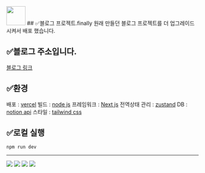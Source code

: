 <img src="/my-notion-face-portrait.png" width="50px" height="50px" />
## ✅블로그 프로젝트.finally
원래 만들던 블로그 프로젝트를 더 업그레이드 시켜서 배포 했습니다.
  
## ✅블로그 주소입니다.
[블로그 링크](https://finally-blog-n8jcmx0yu-paskals-projects-1991f502.vercel.app/)
  
## ✅환경
배포 : [vercel](https://vercel.com/)
빌드 : [node js](https://nodejs.org/ko/about)
프레임워크 : [Next js](https://vercel.com/frameworks/nextjs?utm_source=next_site&utm_medium=showcase_redesign&utm_campaign=hero_cta)
전역상태 관리 : [zustand](https://zustand.docs.pmnd.rs/getting-started/introduction)
DB : [notion api](https://developers.notion.com/)
스타일 : [tailwind css](https://tailwindcss.com/docs/installation/using-vite)
  
## ✅로컬 실행
```npm run dev```

    
***
<img src="https://img.shields.io/badge/-Next-transparent?logo=next.js&logoColor=white" />
<img src="https://img.shields.io/badge/-Node-transparent?logo=node.js&logoColor=white" />
<img src="https://img.shields.io/badge/-vercel-transparent?logo=vercel&logoColor=white" />
<img src="https://img.shields.io/badge/-notion-transparent?logo=notion&logoColor=white" />
